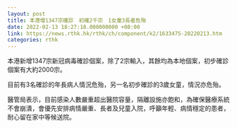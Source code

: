 ```yaml
---
layout: post
title: 本港增1347宗確診　初確2千宗　1女童3長者危殆
date: 2022-02-13 18:27:18.000000000 +08:00
link: https://news.rthk.hk/rthk/ch/component/k2/1633475-20220213.htm
categories: rthk
---
```


本港新增1347宗新冠病毒確診個案，除了2宗輸入，其餘均為本地個案，初步確診個案有大約2000宗。

目前有3名確診的年長病人情況危殆，另一名初步確診的3歲女童，情況亦危殆。

醫管局表示，目前感染人數嚴重超出醫院容量，隔離設施亦飽和，為確保醫療系統不會崩潰，會優先安排病情嚴重、長者及兒童入院，呼籲年輕、病情穩定的患者，耐心留在家中等候送院。
